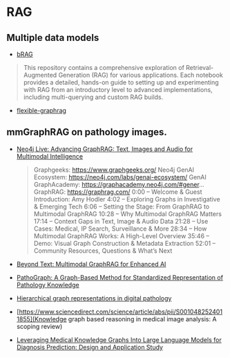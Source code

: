 # RAG

## Multiple data models

- [bRAG](https://github.com/bRAGAI/bRAG-langchain/)

> This repository contains a comprehensive exploration of
  Retrieval-Augmented Generation (RAG) for various applications.
  Each notebook provides a detailed, hands-on guide to setting up and
  experimenting with RAG from an introductory level to advanced implementations,
  including multi-querying and custom RAG builds.

- [flexible-graphrag](https://github.com/stevereiner/flexible-graphrag)

## mmGraphRAG on pathology images.
- [Neo4j Live: Advancing GraphRAG: Text, Images and Audio for Multimodal Intelligence](https://www.youtube.com/watch?v=tM3gF8JUZ70)
  > Graphgeeks: https://www.graphgeeks.org/
    Neo4j GenAI Ecosystem: https://neo4j.com/labs/genai-ecosystem/
    GenAI GraphAcademy: https://graphacademy.neo4j.com/#gener...
    GraphRAG: https://graphrag.com/
    0:00 – Welcome & Guest Introduction: Amy Hodler
    4:02 – Exploring Graphs in Investigative & Emerging Tech
    6:06 – Setting the Stage: From GraphRAG to Multimodal GraphRAG
    10:28 – Why Multimodal GraphRAG Matters
    17:14 – Context Gaps in Text, Image & Audio Data
    21:28 – Use Cases: Medical, IP Search, Surveillance & More
    28:34 – How Multimodal GraphRAG Works: A High-Level Overview
    35:46 – Demo: Visual Graph Construction & Metadata Extraction
    52:01 – Community Resources, Questions & What’s Next

- [Beyond Text: Multimodal GraphRAG for Enhanced AI](https://odsc.medium.com/beyond-text-multimodal-graphrag-for-enhanced-ai-af857428e364)
- [PathoGraph: A Graph-Based Method for Standardized Representation of Pathology Knowledge](https://www.nature.com/articles/s41597-025-04906-z)
- [Hierarchical graph representations in digital pathology](https://www.sciencedirect.com/science/article/pii/S1361841521003091)
- [https://www.sciencedirect.com/science/article/abs/pii/S0010482524011855](Knowledge graph based reasoning in medical image analysis: A scoping review)
- [Leveraging Medical Knowledge Graphs Into Large Language Models for Diagnosis Prediction: Design and Application Study](https://ai.jmir.org/2025/1/e58670)

